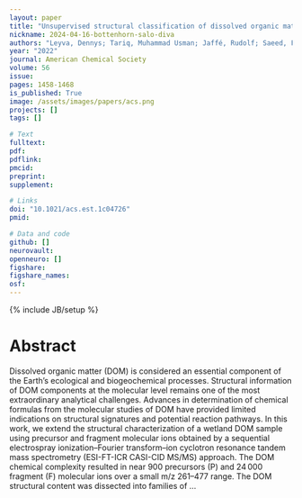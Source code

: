 ```yaml
---
layout: paper
title: "Unsupervised structural classification of dissolved organic matter based on fragmentation pathways"
nickname: 2024-04-16-bottenhorn-salo-diva
authors: "Leyva, Dennys; Tariq, Muhammad Usman; Jaffé, Rudolf; Saeed, Fahad; Lima, Francisco Fernandez; "
year: "2022"
journal: American Chemical Society
volume: 56
issue:
pages: 1458-1468
is_published: True
image: /assets/images/papers/acs.png
projects: []
tags: []

# Text
fulltext:
pdf:
pdflink:
pmcid:
preprint: 
supplement:

# Links
doi: "10.1021/acs.est.1c04726"
pmid:

# Data and code
github: []
neurovault:
openneuro: []
figshare:
figshare_names:
osf:
---
```

{% include JB/setup %}

# Abstract

Dissolved organic matter (DOM) is considered an essential component of the Earth’s ecological and biogeochemical processes. Structural information of DOM components at the molecular level remains one of the most extraordinary analytical challenges. Advances in determination of chemical formulas from the molecular studies of DOM have provided limited indications on structural signatures and potential reaction pathways. In this work, we extend the structural characterization of a wetland DOM sample using precursor and fragment molecular ions obtained by a sequential electrospray ionization–Fourier transform–ion cyclotron resonance tandem mass spectrometry (ESI-FT-ICR CASI-CID MS/MS) approach. The DOM chemical complexity resulted in near 900 precursors (P) and 24 000 fragment (F) molecular ions over a small m/z 261–477 range. The DOM structural content was dissected into families of …
